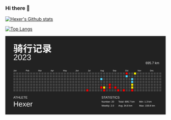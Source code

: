 ### Hi there 👋

[![Hexer's Github stats](https://github-readme-stats.vercel.app/api?username=ahjsrhj&show_icons=true&count_private=true&theme=transparent)](https://github.com/ahjsrhj)


[![Top Langs](https://github-readme-stats.vercel.app/api/top-langs/?username=ahjsrhj&theme=react&layout=compact)](https://github.com/ahjsrhj)

[![骑行记录](https://raw.githubusercontent.com/ahjsrhj/ahjsrhj/main/riding.svg)](https://github.com/ahjsrhj)
